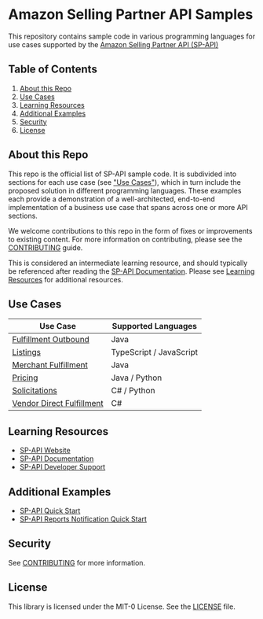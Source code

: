 # Amazon Selling Partner API Samples

This repository contains sample code in various programming languages for use cases supported by the [Amazon Selling Partner API (SP-API)](https://developer-docs.amazon.com/sp-api/)

## Table of Contents
1. [About this Repo](#about)
2. [Use Cases](#use-cases)
3. [Learning Resources](#learning)
4. [Additional Examples](#additional-examples)
5. [Security](#security)
6. [License](#license)

## About this Repo <a name="about"></a>
This repo is the official list of SP-API sample code. It is subdivided into sections for each use case (see ["Use Cases"](#use-cases)), which in turn include the proposed solution in different programming languages.
These examples each provide a demonstration of a well-architected, end-to-end implementation of a business use case that spans across one or more API sections. 

We welcome contributions to this repo in the form of fixes or improvements to existing content. For more information on contributing, please see the [CONTRIBUTING](CONTRIBUTING.md) guide.

This is considered an intermediate learning resource, and should typically be referenced after reading the [SP-API Documentation](https://developer-docs.amazon.com/sp-api). Please see [Learning Resources](#learning) for additional resources.

## Use Cases <a name="use-cases"></a>
| Use Case                                                         | Supported Languages |
|------------------------------------------------------------------|--------------|
| [Fulfillment Outbound](use-cases/fulfillment-outbound)           | Java         |
| [Listings](use-cases/listings)                                   | TypeScript / JavaScript |
| [Merchant Fulfillment](use-cases/merchant-fulfillment)           | Java         |
| [Pricing](use-cases/pricing)                                     | Java / Python |
| [Solicitations](use-cases/solicitations)                         | C# / Python  |
| [Vendor Direct Fulfillment](use-cases/vendor-direct-fulfillment) | C#           |

## Learning Resources <a name="learning"></a>
* [SP-API Website](https://developer.amazonservices.com)
* [SP-API Documentation](https://developer-docs.amazon.com/sp-api)
* [SP-API Developer Support](https://developer.amazonservices.com/support)

## Additional Examples <a name="additional-examples"></a>
* [SP-API Quick Start](https://aws.amazon.com/solutions/implementations/selling-partner-api/)
* [SP-API Reports Notification Quick Start](https://aws.amazon.com/quickstart/architecture/amazon-selling-partner-api-reports-notifications/)

## Security <a name="security"></a>

See [CONTRIBUTING](CONTRIBUTING.md) for more information.

## License <a name="license"></a>

This library is licensed under the MIT-0 License. See the [LICENSE](LICENSE) file.

